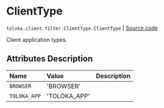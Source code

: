 # ClientType
`toloka.client.filter.ClientType.ClientType` | [Source code](https://github.com/Toloka/toloka-kit/blob/v1.2.1/src/client/filter.py#L554)

Client application types.

## Attributes Description

| Name | Value | Description |
| :------| :-----------| :----------| 
`BROWSER`|'BROWSER'|
`TOLOKA_APP`|'TOLOKA_APP'|
